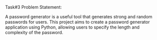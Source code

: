 Task#3 Problem Statement:

A password generator is a useful tool that generates strong and random passwords for users. This project aims to create a password generator application using Python, allowing users to specify the length and complexity of the password.